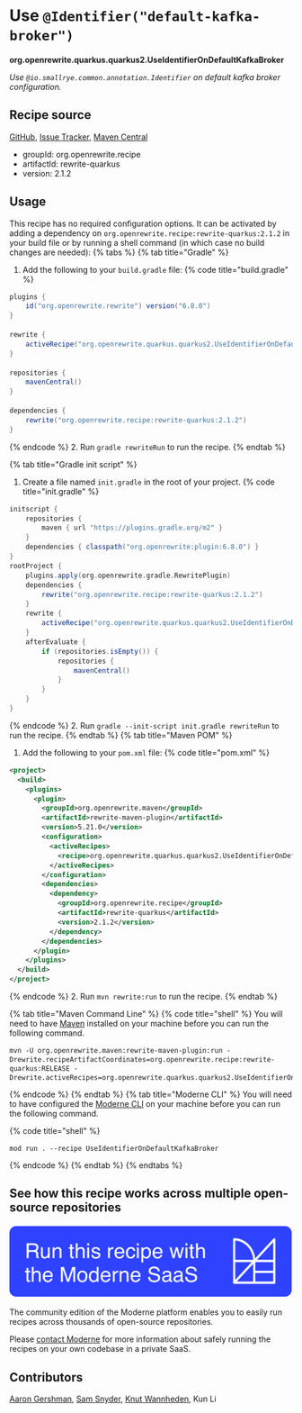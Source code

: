# Use `@Identifier("default-kafka-broker")`

**org.openrewrite.quarkus.quarkus2.UseIdentifierOnDefaultKafkaBroker**

_Use `@io.smallrye.common.annotation.Identifier` on default kafka broker configuration._

## Recipe source

[GitHub](https://github.com/openrewrite/rewrite-quarkus/blob/main/src/main/java/org/openrewrite/quarkus/quarkus2/UseIdentifierOnDefaultKafkaBroker.java), [Issue Tracker](https://github.com/openrewrite/rewrite-quarkus/issues), [Maven Central](https://central.sonatype.com/artifact/org.openrewrite.recipe/rewrite-quarkus/2.1.2/jar)

* groupId: org.openrewrite.recipe
* artifactId: rewrite-quarkus
* version: 2.1.2


## Usage

This recipe has no required configuration options. It can be activated by adding a dependency on `org.openrewrite.recipe:rewrite-quarkus:2.1.2` in your build file or by running a shell command (in which case no build changes are needed): 
{% tabs %}
{% tab title="Gradle" %}
1. Add the following to your `build.gradle` file:
{% code title="build.gradle" %}
```groovy
plugins {
    id("org.openrewrite.rewrite") version("6.8.0")
}

rewrite {
    activeRecipe("org.openrewrite.quarkus.quarkus2.UseIdentifierOnDefaultKafkaBroker")
}

repositories {
    mavenCentral()
}

dependencies {
    rewrite("org.openrewrite.recipe:rewrite-quarkus:2.1.2")
}
```
{% endcode %}
2. Run `gradle rewriteRun` to run the recipe.
{% endtab %}

{% tab title="Gradle init script" %}
1. Create a file named `init.gradle` in the root of your project.
{% code title="init.gradle" %}
```groovy
initscript {
    repositories {
        maven { url "https://plugins.gradle.org/m2" }
    }
    dependencies { classpath("org.openrewrite:plugin:6.8.0") }
}
rootProject {
    plugins.apply(org.openrewrite.gradle.RewritePlugin)
    dependencies {
        rewrite("org.openrewrite.recipe:rewrite-quarkus:2.1.2")
    }
    rewrite {
        activeRecipe("org.openrewrite.quarkus.quarkus2.UseIdentifierOnDefaultKafkaBroker")
    }
    afterEvaluate {
        if (repositories.isEmpty()) {
            repositories {
                mavenCentral()
            }
        }
    }
}
```
{% endcode %}
2. Run `gradle --init-script init.gradle rewriteRun` to run the recipe.
{% endtab %}
{% tab title="Maven POM" %}
1. Add the following to your `pom.xml` file:
{% code title="pom.xml" %}
```xml
<project>
  <build>
    <plugins>
      <plugin>
        <groupId>org.openrewrite.maven</groupId>
        <artifactId>rewrite-maven-plugin</artifactId>
        <version>5.21.0</version>
        <configuration>
          <activeRecipes>
            <recipe>org.openrewrite.quarkus.quarkus2.UseIdentifierOnDefaultKafkaBroker</recipe>
          </activeRecipes>
        </configuration>
        <dependencies>
          <dependency>
            <groupId>org.openrewrite.recipe</groupId>
            <artifactId>rewrite-quarkus</artifactId>
            <version>2.1.2</version>
          </dependency>
        </dependencies>
      </plugin>
    </plugins>
  </build>
</project>
```
{% endcode %}
2. Run `mvn rewrite:run` to run the recipe.
{% endtab %}

{% tab title="Maven Command Line" %}
{% code title="shell" %}
You will need to have [Maven](https://maven.apache.org/download.cgi) installed on your machine before you can run the following command.

```shell
mvn -U org.openrewrite.maven:rewrite-maven-plugin:run -Drewrite.recipeArtifactCoordinates=org.openrewrite.recipe:rewrite-quarkus:RELEASE -Drewrite.activeRecipes=org.openrewrite.quarkus.quarkus2.UseIdentifierOnDefaultKafkaBroker
```
{% endcode %}
{% endtab %}
{% tab title="Moderne CLI" %}
You will need to have configured the [Moderne CLI](https://docs.moderne.io/moderne-cli/cli-intro) on your machine before you can run the following command.

{% code title="shell" %}
```shell
mod run . --recipe UseIdentifierOnDefaultKafkaBroker
```
{% endcode %}
{% endtab %}
{% endtabs %}

## See how this recipe works across multiple open-source repositories

[![Moderne Link Image](/.gitbook/assets/ModerneRecipeButton.png)](https://app.moderne.io/recipes/org.openrewrite.quarkus.quarkus2.UseIdentifierOnDefaultKafkaBroker)

The community edition of the Moderne platform enables you to easily run recipes across thousands of open-source repositories.

Please [contact Moderne](https://moderne.io/product) for more information about safely running the recipes on your own codebase in a private SaaS.

## Contributors
[Aaron Gershman](mailto:aegershman@gmail.com), [Sam Snyder](mailto:sam@moderne.io), [Knut Wannheden](mailto:knut.wannheden@gmail.com), Kun Li
